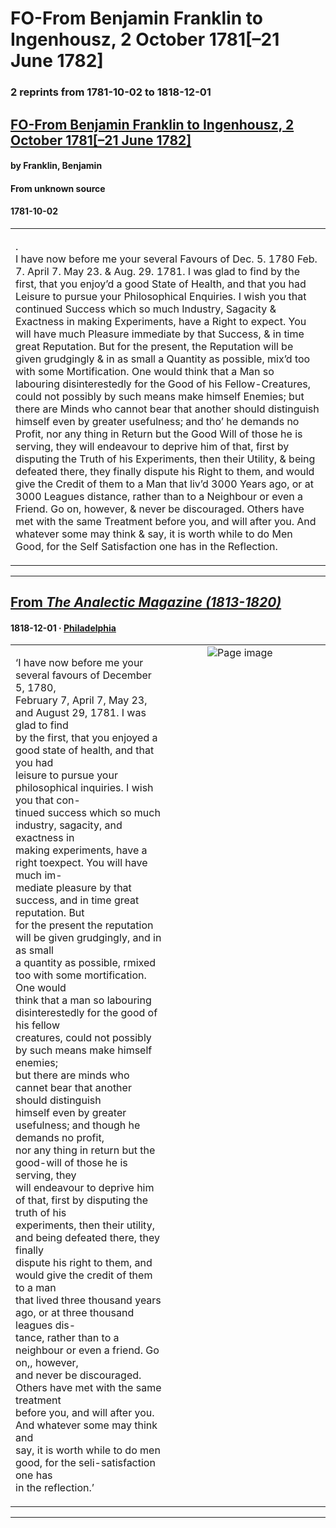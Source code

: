 
# FO-From Benjamin Franklin to Ingenhousz, 2 October 1781[–21 June 1782]

### 2 reprints from 1781-10-02 to 1818-12-01

## [FO-From Benjamin Franklin to Ingenhousz, 2 October 1781[–21 June 1782]](https://founders.archives.gov/documents/Franklin/01-35-02-0414)

#### by Franklin, Benjamin

#### From unknown source

#### 1781-10-02

<table style="width: 100%;"><tr><td style="width: 50%">

.  
I have now before me your several Favours of Dec. 5. 1780 Feb. 7. April 7. May 23. &amp; Aug. 29. 1781. I was glad to find by the first, that you enjoy’d a good State of Health, and that you had Leisure to pursue your Philosophical Enquiries. I wish you that continued Success which so much Industry, Sagacity &amp; Exactness in making Experiments, have a Right to expect. You will have much Pleasure immediate by that Success, &amp; in time great Reputation. But for the present, the Reputation will be given grudgingly &amp; in as small a Quantity as possible, mix’d too with some Mortification. One would think that a Man so labouring disinterestedly for the Good of his Fellow-Creatures, could not possibly by such means make himself Enemies; but there are Minds who cannot bear that another should distinguish himself even by greater usefulness; and tho’ he demands no Profit, nor any thing in Return but the Good Will of those he is serving, they will endeavour to deprive him of that, first by disputing the Truth of his Experiments, then their Utility, &amp; being defeated there, they finally dispute his Right to them, and would give the Credit of them to a Man that liv’d 3000 Years ago, or at 3000 Leagues distance, rather than to a Neighbour or even a Friend. Go on, however, &amp; never be discouraged. Others have met with the same Treatment before you, and will after you. And whatever some may think &amp; say, it is worth while to do Men Good, for the Self Satisfaction one has in the Reflection.
</td></tr></table>

---

## [From _The Analectic Magazine (1813-1820)_](https://archive.org/details/sim_analectic-magazine_1818-12_12/page/n37/mode/1up?view=theater)

#### 1818-12-01 &middot; [Philadelphia](http://dbpedia.org/resource/Philadelphia)

<table style="width: 100%;"><tr><td style="width: 50%">

  
  
‘I have now before me your several favours of December 5, 1780,  
February 7, April 7, May 23, and August 29, 1781. I was glad to find  
by the first, that you enjoyed a good state of health, and that you had  
leisure to pursue your philosophical inquiries. I wish you that con-  
tinued success which so much industry, sagacity, and exactness in  
making experiments, have a right toexpect. You will have much im-  
mediate pleasure by that success, and in time great reputation. But  
for the present the reputation will be given grudgingly, and in as small  
a quantity as possible, rmixed too with some mortification. One would  
think that a man so labouring disinterestedly for the good of his fellow  
creatures, could not possibly by such means make himself enemies;  
but there are minds who cannet bear that another should distinguish  
himself even by greater usefulness; and though he demands no profit,  
nor any thing in return but the good-will of those he is serving, they  
will endeavour to deprive him of that, first by disputing the truth of his  
experiments, then their utility, and being defeated there, they finally  
dispute his right to them, and would give the credit of them to a man  
that lived three thousand years ago, or at three thousand leagues dis-  
tance, rather than to a neighbour or even a friend. Go on,, however,  
and never be discouraged. Others have met with the same treatment  
before you, and will after you. And whatever some may think and  
say, it is worth while to do men good, for the seli-satisfaction one has  
in the reflection.’
</td><td style="width: 50%; max-height: 75%; margin: auto; display: block;">
<img alt="Page image" src="https://iiif.archive.org/iiif/sim_analectic-magazine_1818-12_12&#0036;37/pct:11.896552,37.066621,75.000000,33.701564/600,/0/default.jpg"/>
</td>
</tr></table>

---

